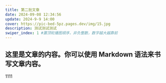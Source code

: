 ```yaml
---
title: 第二批文章
date: 2024-09-08 12:34:56
update: 2024-9-9 14:00
cover: https://pic-bed-5pz.pages.dev/img/15.jpg
description: 测试测试测试
swiper_index: 1 #置顶轮播图顺序，非负整数，数字越大越靠前
---
```

## 这里是文章的内容。你可以使用 Markdown 语法来书写文章内容。
1111